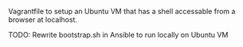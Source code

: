Vagrantfile to setup an Ubuntu VM that has a shell accessable from a browser at localhost.

TODO: Rewrite bootstrap.sh in Ansible to run locally on Ubuntu VM
